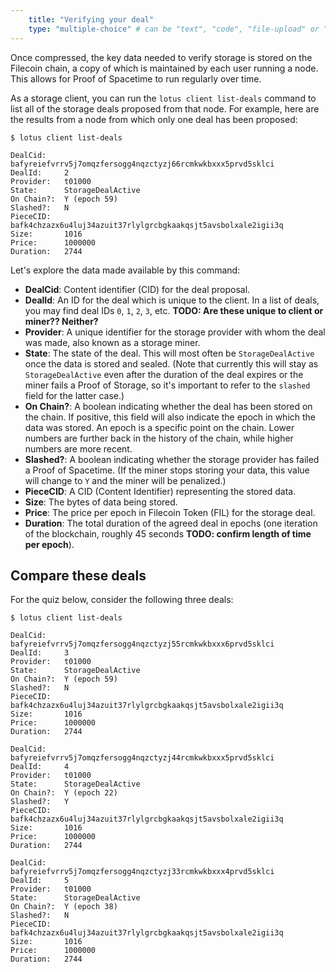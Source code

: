 ```yaml
---
    title: "Verifying your deal"
    type: "multiple-choice" # can be "text", "code", "file-upload" or "multiple-choice"
---
```


Once compressed, the key data needed to verify storage is stored on the Filecoin chain, a copy of which is maintained by each user running a node. This allows for Proof of Spacetime to run regularly over time.

As a storage client, you can run the `lotus client list-deals` command to list all of the storage deals proposed from that node. For example, here are the results from a node from which only one deal has been proposed:

```
$ lotus client list-deals

DealCid:	bafyreiefvrrv5j7omqzfersogg4nqzctyzj66rcmkwkbxxx5prvd5sklci
DealId:		2
Provider: 	t01000
State:		StorageDealActive
On Chain?:	Y (epoch 59)
Slashed?:	N
PieceCID:	bafk4chzazx6u4luj34azuit37rlylgrcbgkaakqsjt5avsbolxale2igii3q
Size:		1016
Price:		1000000
Duration:	2744
```

Let's explore the data made available by this command:
- **DealCid**: Content identifier (CID) for the deal proposal.
- **DealId**: An ID for the deal which is unique to the client. In a list of deals, you may find deal IDs `0`, `1`, `2`, `3`, etc.  **TODO: Are these unique to client or miner?? Neither?**
- **Provider**: A unique identifier for the storage provider with whom the deal was made, also known as a storage miner.
- **State**: The state of the deal. This will most often be `StorageDealActive` once the data is stored and sealed. (Note that currently this will stay as `StorageDealActive` even after the duration of the deal expires or the miner fails a Proof of Storage, so it's important to refer to the `slashed` field for the latter case.)
- **On Chain?**: A boolean indicating whether the deal has been stored on the chain. If positive, this field will also indicate the epoch in which the data was stored. An epoch is a specific point on the chain. Lower numbers are further back in the history of the chain, while higher numbers are more recent.
- **Slashed?**: A boolean indicating whether the storage provider has failed a Proof of Spacetime. (If the miner stops storing your data, this value will change to `Y` and the miner will be penalized.)
- **PieceCID**: A CID (Content Identifier) representing the stored data.
- **Size**: The bytes of data being stored.
- **Price**: The price per epoch in Filecoin Token (FIL) for the storage deal.
- **Duration**: The total duration of the agreed deal in epochs (one iteration of the blockchain, roughly 45 seconds **TODO: confirm length of time per epoch**).

## Compare these deals

For the quiz below, consider the following three deals:

```
$ lotus client list-deals

DealCid:	bafyreiefvrrv5j7omqzfersogg4nqzctyzj55rcmkwkbxxx6prvd5sklci
DealId:		3
Provider: 	t01000
State:		StorageDealActive
On Chain?:	Y (epoch 59)
Slashed?:	N
PieceCID:	bafk4chzazx6u4luj34azuit37rlylgrcbgkaakqsjt5avsbolxale2igii3q
Size:		1016
Price:		1000000
Duration:	2744

DealCid:	bafyreiefvrrv5j7omqzfersogg4nqzctyzj44rcmkwkbxxx5prvd5sklci
DealId:		4
Provider: 	t01000
State:		StorageDealActive
On Chain?:	Y (epoch 22)
Slashed?:	Y
PieceCID:	bafk4chzazx6u4luj34azuit37rlylgrcbgkaakqsjt5avsbolxale2igii3q
Size:		1016
Price:		1000000
Duration:	2744

DealCid:	bafyreiefvrrv5j7omqzfersogg4nqzctyzj33rcmkwkbxxx4prvd5sklci
DealId:		5
Provider: 	t01000
State:		StorageDealActive
On Chain?:	Y (epoch 38)
Slashed?:	N
PieceCID:	bafk4chzazx6u4luj34azuit37rlylgrcbgkaakqsjt5avsbolxale2igii3q
Size:		1016
Price:		1000000
Duration:	2744
```

